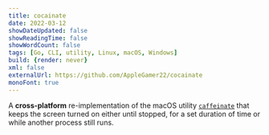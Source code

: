 ```yaml
---
title: cocainate
date: 2022-03-12
showDateUpdated: false
showReadingTime: false
showWordCount: false
tags: [Go, CLI, utility, Linux, macOS, Windows]
build: {render: never}
xml: false
externalUrl: https://github.com/AppleGamer22/cocainate
monoFont: true
---
```

A **cross-platform** re-implementation of the macOS utility [`caffeinate`](https://github.com/apple-oss-distributions/PowerManagement/tree/main/caffeinate) that keeps the screen turned on either until stopped, for a set duration of time or while another process still runs.
